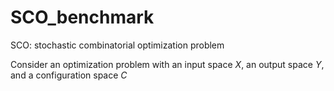 # SCO_benchmark

SCO: stochastic combinatorial optimization problem

Consider an optimization problem with an input space $X$, an output space $Y$, and a configuration space $C$
